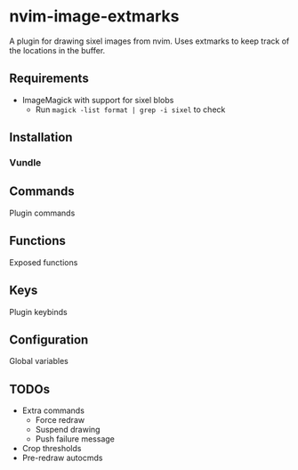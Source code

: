 nvim-image-extmarks
===================

A plugin for drawing sixel images from nvim. Uses extmarks to keep track of the locations in the buffer.


Requirements
------------

- ImageMagick with support for sixel blobs
    - Run `magick -list format | grep -i sixel` to check


Installation
------------

### Vundle

<!--
Place the following in `~/.config/nvim/init.vim`:
```vim
Plugin '...'
```
Make sure the file is sourced and run `:PluginInstall`.
-->


Commands
--------

Plugin commands


Functions
---------

Exposed functions


Keys
----

Plugin keybinds


Configuration
-------------

Global variables


TODOs
-----

- Extra commands
    - Force redraw
    - Suspend drawing
    - Push failure message
- Crop thresholds
- Pre-redraw autocmds
